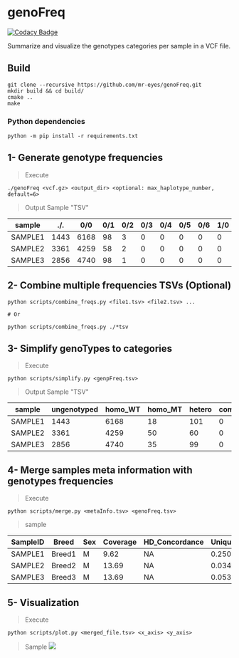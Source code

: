 # genoFreq

[![Codacy Badge](https://api.codacy.com/project/badge/Grade/2de26ea929034dfc93cd461a39cd25e6)](https://www.codacy.com/app/mr-eyes/genoFreq?utm_source=github.com&amp;utm_medium=referral&amp;utm_content=mr-eyes/genoFreq&amp;utm_campaign=Badge_Grade)

Summarize and visualize the genotypes categories per sample in a VCF file.

## Build

```shell
git clone --recursive https://github.com/mr-eyes/genoFreq.git
mkdir build && cd build/
cmake ..
make
```

### Python dependencies

```shell
python -m pip install -r requirements.txt
```

## 1- Generate genotype frequencies

> Execute

```shell
./genoFreq <vcf.gz> <output_dir> <optional: max_haplotype_number, default=6>
```

> Output Sample "TSV"

| sample              | ./.  | 0/0  | 0/1 | 0/2 | 0/3 | 0/4 | 0/5 | 0/6 | 1/0 | 1/1 | 1/2 | 1/3 | 1/4 | 1/5 | 1/6 | 2/0 | 2/1 | 2/2 | 2/3 | 2/4 | 2/5 | 2/6 | 3/0 | 3/1 | 3/2 | 3/3 | 3/4 | 3/5 | 3/6 | 4/0 | 4/1 | 4/2 | 4/3 | 4/4 | 4/5 | 4/6 | 5/0 | 5/1 | 5/2 | 5/3 | 5/4 | 5/5 | 5/6 | 6/0 | 
|---------------------|------|------|-----|-----|-----|-----|-----|-----|-----|-----|-----|-----|-----|-----|-----|-----|-----|-----|-----|-----|-----|-----|-----|-----|-----|-----|-----|-----|-----|-----|-----|-----|-----|-----|-----|-----|-----|-----|-----|-----|-----|-----|-----|-----| 
| SAMPLE1 | 1443 | 6168 | 98  | 3   | 0   | 0   | 0   | 0   | 0   | 18  | 0   | 0   | 0   | 0   | 0   | 0   | 0   | 0   | 0   | 0   | 0   | 0   | 0   | 0   | 0   | 0   | 0   | 0   | 0   | 0   | 0   | 0   | 0   | 0   | 0   | 0   | 0   | 0   | 0   | 0   | 0   | 0   | 0   | 0   | 
| SAMPLE2 | 3361 | 4259 | 58  | 2   | 0   | 0   | 0   | 0   | 0   | 49  | 0   | 0   | 0   | 0   | 0   | 0   | 0   | 1   | 0   | 0   | 0   | 0   | 0   | 0   | 0   | 0   | 0   | 0   | 0   | 0   | 0   | 0   | 0   | 0   | 0   | 0   | 0   | 0   | 0   | 0   | 0   | 0   | 0   | 0   | 
| SAMPLE3 | 2856 | 4740 | 98  | 1   | 0   | 0   | 0   | 0   | 0   | 35  | 0   | 0   | 0   | 0   | 0   | 0   | 0   | 0   | 0   | 0   | 0   | 0   | 0   | 0   | 0   | 0   | 0   | 0   | 0   | 0   | 0   | 0   | 0   | 0   | 0   | 0   | 0   | 0   | 0   | 0   | 0   | 0   | 0   |    0 | 

## 2- Combine multiple frequencies TSVs (Optional)

```shell
python scripts/combine_freqs.py <file1.tsv> <file2.tsv> ...

# Or

python scripts/combine_freqs.py ./*tsv

```

## 3- Simplify genoTypes to categories

> Execute

```shell
python scripts/simplify.py <genpFreq.tsv>
```

> Output Sample "TSV"

| sample              | ungenotyped | homo_WT | homo_MT | hetero | comp_het | 
|---------------------|-------------|---------|---------|--------|----------| 
| SAMPLE1 | 1443        | 6168    | 18      | 101    | 0        | 
| SAMPLE2 | 3361        | 4259    | 50      | 60     | 0        | 
| SAMPLE3 | 2856        | 4740    | 35      | 99     | 0        | 

## 4- Merge samples meta information with genotypes frequencies

> Execute

```shell
python scripts/merge.py <metaInfo.tsv> <genoFreq.tsv>
```

> sample

| SampleID | Breed | Sex | Coverage | HD_Concordance | Unique_variants_per_20mb | Heterozygosity | ungenotyped | homo_WT | homo_MT | hetero | comp_het |
|----------|-------|-----|----------|----------------|--------------------------|----------------|-------------|---------|---------|--------|----------|
| SAMPLE1  | Breed1 | M   | 9.62     | NA             | 0.250035515              | 0.155309014    | 1790        | 5598    | 77      | 265    | 0        |
| SAMPLE2  | Breed2 | M   | 13.69    | NA             | 0.034022612              | 0.171542069    | 2192        | 5215    | 85      | 238    | 0        |
| SAMPLE3  | Breed3 | M   | 13.69    | NA             | 0.05338513               | 0.175761316    | 2572        | 4915    | 97      | 146    | 0        |

## 5- Visualization

> Execute

```shell
python scripts/plot.py <merged_file.tsv> <x_axis> <y_axis>
```

> Sample
![](https://ibin.co/4majI6U9yiDO.png)